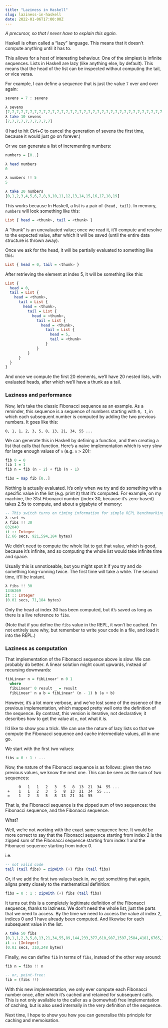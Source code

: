 ```yaml
---
title: "Laziness in Haskell"
slug: laziness-in-haskell
date: 2022-01-06T17:00:00Z
---
```


_A precursor, so that I never have to explain this again._

Haskell is often called a “lazy” language. This means that it doesn’t compute anything until it has to.

This allows for a host of interesting behaviour. One of the simplest is infinite sequences. Lists in Haskell are lazy (like anything else, by default). This means that the head of the list can be inspected without computing the tail, or vice versa.

For example, I can define a sequence that is just the value `7` over and over again:

```haskell
sevens = 7 : sevens

λ sevens
[7,7,7,7,7,7,7,7,7,7,7,7,7,7,7,7,7,7,7,7,7,7,7,7,7,7,7,7,7,7,7,7,7,7,7,7,7,7,7,7,7,7,7,7,7,7,7,7,7,7,7,7,7,7,7,7,7,7,7,7,7,7,7,7^CInterrupted.
λ take 10 sevens
[7,7,7,7,7,7,7,7,7,7]
```

(I had to hit _Ctrl+C_ to cancel the generation of sevens the first time, because it would just go on forever.)

Or we can generate a list of incrementing numbers:

```haskell
numbers = [0..]

λ head numbers
0

λ numbers !! 5
5

λ take 20 numbers
[0,1,2,3,4,5,6,7,8,9,10,11,12,13,14,15,16,17,18,19]
```

This works because In Haskell, a list is a pair of `(head, tail)`. In memory, `numbers` will look something like this:

```haskell
List { head = <thunk>, tail = <thunk> }
```

A “thunk” is an unevaluated value; once we read it, it’ll compute and resolve to the expected value, after which it will be saved (until the entire data structure is thrown away).

<!--more-->

Once we ask for the head, it will be partially evaluated to something like this:

```haskell
List { head = 0, tail = <thunk> }
```

After retrieving the element at index 5, it will be something like this:

```haskell
List {
  head = 0,
  tail = List {
    head = <thunk>,
	  tail = List {
	    head = <thunk>,
		  tail = List {
		    head = <thunk>,
			  tail = List {
			    head = <thunk>,
				  tail = List {
				    head = 5,
				    tail = <thunk>
				  }
			  }
		  }
	  }
  }
}
```

And once we compute the first 20 elements, we’ll have 20 nested lists, with evaluated heads, after which we’ll have a thunk as a tail.

### Laziness and performance

Now, let’s take the classic Fibonacci sequence as an example. As a reminder, this sequence is a sequence of numbers starting with `0, 1`, in which each subsequent number is computed by adding the two previous numbers. It goes like this:

```
0, 1, 1, 2, 3, 5, 8, 13, 21, 34, 55 ...
```

We can generate this in Haskell by defining a function, and then creating a list that calls that function. Here’s a naive implementation which is very slow for large enough values of `n` (e.g. `n` > 20):

```haskell
fib 0 = 0
fib 1 = 1
fib n = fib (n - 2) + fib (n - 1)

fibs = map fib [0..]
```

Nothing is actually evaluated. It’s only when we try and do something with a specific value in the list (e.g. print it) that it’s computed. For example, on my machine, the 31st Fibonacci number (index 30, because it’s zero-based) takes 2.5s to compute, and about a gigabyte of memory:

```haskell
-- This switch turns on timing information for simple REPL benchmarking
λ :set +s
λ fibs !! 30
832040
it :: Integer
(2.66 secs, 921,594,184 bytes)
```

We didn’t need to compute the whole list to get that value, which is good, because it’s infinite, and so computing the whole list would take infinite time and space.

Usually this is unnoticeable, but you might spot it if you try and do something long-running twice. The first time will take a while. The second time, it’ll be instant.

```haskell
λ fibs !! 30
1346269
it :: Integer
(0.01 secs, 71,184 bytes)
```

Only the head at index 30 has been computed, but it’s saved as long as there is a live reference to `fibs`.

(Note that if you define the `fibs` value in the REPL, it won’t be cached. I’m not entirely sure why, but remember to write your code in a file, and load it into the REPL.)

### Laziness as computation

That implementation of the Fibonacci sequence above is slow. We can probably do better. A linear solution might count upwards, instead of recursing downwards:

```haskell
fibLinear n = fibLinear' n 0 1
  where
  fibLinear' 0 result _ = result
  fibLinear' n a b = fibLinear' (n - 1) b (a + b)
```

However, it’s a lot more verbose, and we’ve lost some of the essence of the previous implementation, which mapped pretty well onto the definition of the sequence. By contrast, this version is iterative, not declarative; it describes how to get the value at `n`, not what it _is_.

I’d like to show you a trick. We can use the nature of lazy lists so that we compute the Fibonacci sequence and cache intermediate values, all in one go.

We start with the first two values:

```haskell
fibs = 0 : 1 : ...
```

Now, the nature of the Fibonacci sequence is as follows: given the two previous values, we know the next one. This can be seen as the sum of two sequences:

```
      0   1   1   2   3   5   8  13  21  34  55 ...
 +    1   1   2   3   5   8  13  21  34  55 ...
 =    1   2   3   5   8  13  21  34  55
```

That is, the Fibonacci sequence is the zipped sum of two sequences: the Fibonacci sequence, and the Fibonacci sequence.

What?

Well, we’re not working with the exact same sequence here. It would be more correct to say that the Fibonacci sequence starting from index 2 is the zipped sum of the Fibonacci sequence starting from index 1 and the Fibonacci sequence starting from index 0.

i.e.

```haskell
-- not valid code
tail (tail fibs) = zipWith (+) fibs (tail fibs)
```

Or, if we add the first two values back in, we get something that again, aligns pretty closely to the mathematical definition:

```haskell
fibs = 0 : 1 : zipWith (+) fibs (tail fibs)
```

It turns out this is a completely legitimate definition of the Fibonacci sequence, thanks to laziness. We don’t need the whole list, just the parts that we need to access. By the time we need to access the value at index 2, indices 0 and 1 have already been computed. And likewise for each subsequent value in the list.

```haskell
λ take 50 fibs
[0,1,1,2,3,5,8,13,21,34,55,89,144,233,377,610,987,1597,2584,4181,6765,10946,17711,28657,46368,75025,121393,196418,317811,514229,832040,1346269,2178309,3524578,5702887,9227465,14930352,24157817,39088169,63245986,102334155,165580141,267914296,433494437,701408733,1134903170,1836311903,2971215073,4807526976,7778742049]
it :: [Integer]
(0.01 secs, 310,248 bytes)
```

Finally, we can define `fib` in terms of `fibs`, instead of the other way around:

```haskell
fib n = fibs !! n

-- or, point-free:
fib = (fibs !!)
```

With this new implementation, we only ever compute each Fibonacci number once, after which it’s cached and retained for subsequent calls. This is not only available to the caller as a (somewhat) free implementation of caching, but is also used internally in the very definition of the sequence.

Next time, I hope to show you how you can generalise this principle for caching and memoisation.
